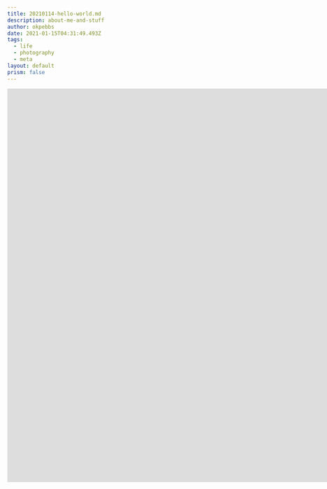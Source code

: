 ```yaml
---
title: 20210114-hello-world.md
description: about-me-and-stuff
author: okpebbs
date: 2021-01-15T04:31:49.493Z
tags:
  - life
  - photography
  - meta
layout: default
prism: false
---
```

<iframe src="https://photos.okpebbs.com/frame/slideshow?key=4w8P56&speed=3&transition=fade&autoStart=1&captions=0&navigation=0&playButton=0&randomize=0&transitionSpeed=2" width="2160" height="900" frameborder="no" scrolling="no"></iframe>
